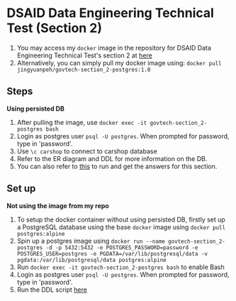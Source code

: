 # DSAID Data Engineering Technical Test (Section 2)

1. You may access my `docker` image in the repository for DSAID Data Engineering Technical Test's section 2 at [here](https://hub.docker.com/repository/docker/jingyuanpeh/govtech-section_2-postgres)
2. Alternatively, you can simply pull my docker image using: `docker pull jingyuanpeh/govtech-section_2-postgres:1.0`

## Steps
**Using persisted DB**
1. After pulling the image, use `docker exec -it govtech-section_2-postgres bash`
2. Login as postgres user `psql -U postgres`. When prompted for password, type in 'password'.
3. Use `\c carshop` to connect to carshop database
4. Refer to the ER diagram and DDL for more information on the DB.
5. You can also refer to [this](https://github.com/JingYuan-Peh/GovTech_DE_Assignment/blob/main/Section_2/Section_2_Queries.sql) to run and get the answers for this section.

## Set up
**Not using the image from my repo**
1. To setup the docker container without using persisted DB, firstly set up a PostgreSQL database using the base `docker` image using `docker pull postgres:alpine`
2. Spin up a postgres image using `docker run --name govtech-section_2-postgres -d -p 5432:5432 -e POSTGRES_PASSWORD=password -e POSTGRES_USER=postgres -e PGDATA=/var/lib/postgresql/data -v pgdata:/var/lib/postgresql/data postgres:alpine`
3. Run `docker exec -it govtech-section_2-postgres bash` to enable Bash
4. Login as postgres user `psql -U postgres`. When prompted for password, type in 'password'.
5. Run the DDL script [here](https://github.com/JingYuan-Peh/GovTech_DE_Assignment/blob/main/Section_2/Section_2_DDL.sql)
